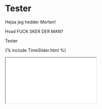 # Tester

Hejsa jeg hedder Morten!

Hvad FUCK SKER DER MAN?

Tester

{% include TimeSlider.html %}

<iframe src="/images/TimeSlider.html" />
